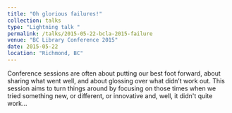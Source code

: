 ```yaml
---
title: "Oh glorious failures!"
collection: talks
type: "Lightning talk "
permalink: /talks/2015-05-22-bcla-2015-failure
venue: "BC Library Conference 2015"
date: 2015-05-22
location: "Richmond, BC"
---
```


Conference sessions are often about putting our best foot forward, about sharing what went well, and about glossing over what didn’t work out. This session aims to turn things around by focusing on those times when we tried something new, or different, or innovative and, well, it didn&apos;t quite work...
